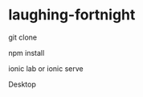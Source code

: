 # laughing-fortnight

git clone

npm install

ionic lab or ionic serve

Desktop 

[](laughing-fortnight/laughing-fortnight/src/assets/desktop.png)

